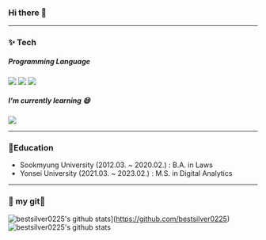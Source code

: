 ### Hi there 👋
___

### ✨ Tech
##### Programming Language

<img src="https://img.shields.io/badge/Python-3766AB?style=flat-square&logo=Python&logoColor=white"/></a>
<img src="https://img.shields.io/badge/R-276DC3?style=flat-square&logo=R&logoColor=white"/></a>
<img src="https://img.shields.io/badge/MySQL-4479A1?style=flat-square&logo=MySQL&logoColor=white"/></a>


##### I'm currently learning 😄

<img src="https://img.shields.io/badge/CSharp-239120?style=flat-square&logo=CSharp&logoColor=white"/></a>
___

### 📖Education
- Sookmyung University (2012.03. ~ 2020.02.) : B.A. in Laws
- Yonsei University (2021.03. ~ 2023.02.) : M.S. in Digital Analytics
___

### 💙 my git💙
![bestsilver0225's github stats](https://github-readme-stats.vercel.app/api/top-langs/?username=bestsilver0225&show_icons=true&hide_border=true&title_color=004386&icon_color=004386&layout=compact)](https://github.com/bestsilver0225)
![bestsilver0225's github stats](https://github-readme-stats.vercel.app/api?username=bestsilver0225&show_icons=true)


